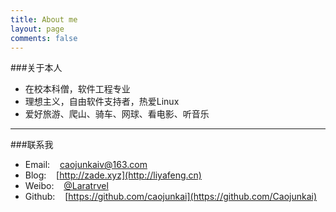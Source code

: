 ```yaml
---
title: About me
layout: page
comments: false
---
```

###关于本人

*	在校本科僧，软件工程专业
*	理想主义，自由软件支持者，热爱Linux
*	爱好旅游、爬山、骑车、网球、看电影、听音乐

---
###联系我

*	Email: &nbsp;&nbsp;&nbsp;[caojunkaiv@163.com](mailto:maratrix@163.com)
*	Blog: &nbsp;&nbsp;&nbsp;[http://zade.xyz](http://liyafeng.cn)
*	Weibo: &nbsp;&nbsp;&nbsp;[@Laratrvel](http://weibo.com/2963217565)
*	Github: &nbsp;&nbsp;&nbsp;[https://github.com/caojunkai](https://github.com/Caojunkai)


